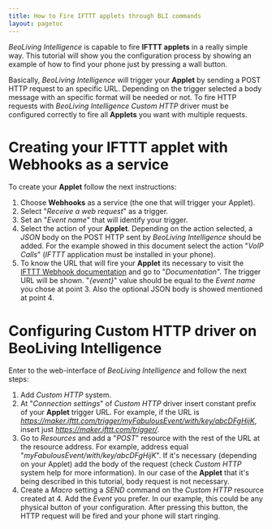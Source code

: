 ```yaml
---
title: How to Fire IFTTT applets through BLI commands
layout: pagetoc
---
```


_BeoLiving Intelligence_ is capable to fire **IFTTT applets** in a really simple way. This tutorial will show you the configuration process by 
showing an example of how to find your phone just by pressing a wall button.

Basically, _BeoLiving Intelligence_ will trigger your **Applet** by sending a POST HTTP request to an specific URL. Depending on the trigger 
selected a body message with an specific format will be needed or not. To fire HTTP requests with _BeoLiving Intelligence_ _Custom HTTP_ driver 
must be configured correctly to fire all **Applets** you want with multiple requests. 

# Creating your IFTTT applet with Webhooks as a service

To create your **Applet** follow the next instructions: 

1. Choose **Webhooks** as a service (the one that will trigger your Applet).
2. Select "_Receive a web request_" as a trigger.
3. Set an "_Event name_" that will identify your trigger.
4. Select the action of your **Applet**. Depending on the action selected, a _JSON_ body on the POST HTTP sent by _BeoLiving Intelligence_ 
should be added. For the example showed in this document select the action "_VoIP Calls_" (_IFTTT_ application must be installed in your phone).
5. To know the URL that will fire your **Applet** its necessary to visit the [IFTTT Webhook documentation](https://ifttt.com/maker_webhooks) and 
go to "_Documentation_". The trigger URL will be shown. "_{event}_" value should be equal to the _Event name_ you chose at point 3. Also the 
optional JSON body is showed mentioned at point 4.

# Configuring Custom HTTP driver on BeoLiving Intelligence

Enter to the web-interface of _BeoLiving Intelligence_ and follow the next steps:

1. Add _Custom HTTP_ system.
2. At "_Connection settings_" of _Custom HTTP_ driver insert constant prefix of your **Applet** trigger URL. For example, if the URL is 
_https://maker.ifttt.com/trigger/myFabulousEvent/with/key/abcDFgHijK_, insert just _https://maker.ifttt.com/trigger/_.
3. Go to _Resources_ and add a "_POST_" resource with the rest of the URL at the resource address. For example, address equal 
"_myFabulousEvent/with/key/abcDFgHijK_". If it's necessary (depending on your Applet) add the body of the request (check _Custom HTTP_ system help
for more information). In our case of the **Applet** that it's being described in this tutorial, body request is not necessary.
4. Create a _Macro_ setting a _SEND_ command on the _Custom HTTP_ resource created at 4. Add the _Event_ you prefer. In our example, this could be
 any physical button of your configuration. After pressing this button, the HTTP request will be fired and your phone will start ringing.
